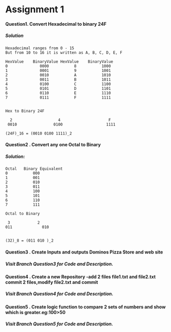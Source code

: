 # Assignment 1

#### Question1. Convert Hexadecimal to binary 24F
##### Solution
```
Hexadecimal ranges from 0 - 15
But from 10 to 16 it is written as A, B, C, D, E, F

HexValue	BinaryValue	HexValue	BinaryValue
0	           0000	          8	          1000
1	           0001	          9	          1001
2	           0010	          A	          1010
3	           0011	          B	          1011
4	           0100           C	          1100
5	           0101	          D	          1101
6	           0110	          E	          1110
7	           0111	          F	          1111


Hex to Binary 24F

  2                    4                     F
 0010                0100                   1111

(24F)_16 = (0010 0100 1111)_2

```

#### Question2 . Convert any one Octal to Binary
##### Solution:
```
Octal	Binary Equivalent
0	        000
1	        001
2	        010
3	        011
4	        100
5	        101
6	        110
7	        111

Octal to Binary

 3	          2
011             010


(32)_8 = (011 010 )_2

```

#### Question3 . Create Inputs and outputs Dominos Pizza Store and web site

##### Visit Branch Question3 for Code and Description.

#### Question4 . Create a new Repository -add 2 files file1.txt and file2.txt commit 2 files,modify file2.txt and commit

##### Visit Branch Question4 for Code and Description.

#### Question5 . Create logic function to compare 2 sets of numbers and show which is greater.eg:100>50

##### Visit Branch Question5 for Code and Description.
 
